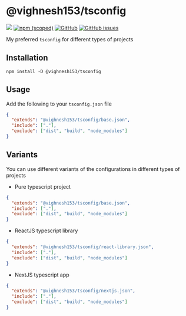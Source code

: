 # @vighnesh153/tsconfig

[![](https://img.shields.io/npm/dt/@vighnesh153/tsconfig)](https://img.shields.io/npm/dt/@vighnesh153/tsconfig)
[![npm (scoped)](https://img.shields.io/npm/v/@vighnesh153/-version)](https://www.npmjs.com/package/@vighnesh153/-version)
[![GitHub](https://img.shields.io/github/license/vighnesh153/vighnesh153-turbo)](https://github.com/vighnesh153/vighnesh153-turbo/blob/main/LICENSE)
[![GitHub issues](https://img.shields.io/github/issues/vighnesh153/vighnesh153-turbo)](https://github.com/vighnesh153/vighnesh153-turbo/issues)

My preferred `tsconfig` for different types of projects

## Installation

```shell
npm install -D @vighnesh153/tsconfig
```

## Usage

Add the following to your `tsconfig.json` file

```json
{
  "extends": "@vighnesh153/tsconfig/base.json",
  "include": ["."],
  "exclude": ["dist", "build", "node_modules"]
}
```

## Variants

You can use different variants of the configurations in different types of projects

- Pure typescript project

```json
{
  "extends": "@vighnesh153/tsconfig/base.json",
  "include": ["."],
  "exclude": ["dist", "build", "node_modules"]
}
```

- ReactJS typescript library

```json
{
  "extends": "@vighnesh153/tsconfig/react-library.json",
  "include": ["."],
  "exclude": ["dist", "build", "node_modules"]
}
```

- NextJS typescript app

```json
{
  "extends": "@vighnesh153/tsconfig/nextjs.json",
  "include": ["."],
  "exclude": ["dist", "build", "node_modules"]
}
```
